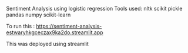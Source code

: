 Sentiment Analysis using logistic regression
Tools used:
  nltk
  scikit
  pickle
  pandas
  numpy
  scikit-learn

To run this :
https://sentiment-analysis-estwaryhkgceczax9ka2do.streamlit.app

This was deployed using streamlit

